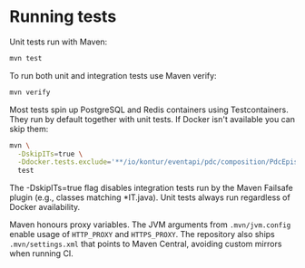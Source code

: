 # Running tests

Unit tests run with Maven:

```bash
mvn test
```

To run both unit and integration tests use Maven verify:

```bash
mvn verify
```

Most tests spin up PostgreSQL and Redis containers using Testcontainers.
They run by default together with unit tests.
If Docker isn't available you can skip them:

```bash
mvn \
  -DskipITs=true \
  -Ddocker.tests.exclude='**/io/kontur/eventapi/pdc/composition/PdcEpisodeCompositionTest.java' \
  test
```

The -DskipITs=true flag disables integration tests run by the Maven Failsafe plugin (e.g., classes matching *IT.java).
Unit tests always run regardless of Docker availability.

Maven honours proxy variables.
The JVM arguments from `.mvn/jvm.config` enable usage of `HTTP_PROXY` and `HTTPS_PROXY`.
The repository also ships `.mvn/settings.xml` that points to Maven Central, avoiding custom mirrors when running CI.
